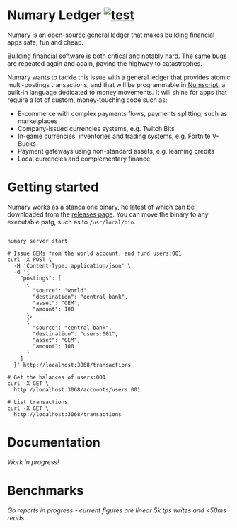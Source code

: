 # Numary Ledger [![test](https://github.com/numary/ledger/actions/workflows/test.yml/badge.svg)](https://github.com/numary/ledger/actions/workflows/test.yml)

Numary is an open-source general ledger that makes building financial apps safe, fun and cheap.

Building financial software is both critical and notably hard. The [same bugs](https://medium.com/selency-tech-product/your-balance-is-0-30000000004-b6f7870bd32e) are repeated again and again, paving the highway to catastrophes.

Numary wants to tackle this issue with a general ledger that provides atomic multi-postings transactions, and that will be programmable in [Numscript](https://github.com/numary/machine), a built-in language dedicated to money movements. It will shine for apps that require a lot of custom, money-touching code such as:

* E-commerce with complex payments flows, payments splitting, such as marketplaces
* Company-issued currencies systems, e.g. Twitch Bits
* In-game currencies, inventories and trading systems, e.g. Fortnite V-Bucks
* Payment gateways using non-standard assets, e.g. learning credits
* Local currencies and complementary finance

# Getting started

Numary works as a standalone binary, he latest of which can be downloaded from the [releases page](https://github.com/numary/ledger/releases). You can move the binary to any executable patg, such as to `/usr/local/bin`.

```SHELL

numary server start

# Issue GEMs from the world account, and fund users:001
curl -X POST \
  -H 'Content-Type: application/json' \
  -d '{
    "postings": [
      {
        "source": "world",
        "destination": "central-bank",
        "asset": "GEM",
        "amount": 100
      },
      {
        "source": "central-bank",
        "destination": "users:001",
        "asset": "GEM",
        "amount": 100
      }
    ]
  }' http://localhost:3068/transactions

# Get the balances of users:001
curl -X GET \
  http://localhost:3068/accounts/users:001

# List transactions
curl -X GET \
  http://localhost:3068/transactions
```

# Documentation

_Work in progress!_

# Benchmarks

_Go reports in progress - current figures are linear 5k tps writes and <50ms reads_
